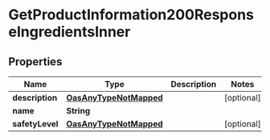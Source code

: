 

# GetProductInformation200ResponseIngredientsInner

## Properties

Name | Type | Description | Notes
------------ | ------------- | ------------- | -------------
**description** | [**OasAnyTypeNotMapped**](.md) |  |  [optional]
**name** | **String** |  | 
**safetyLevel** | [**OasAnyTypeNotMapped**](.md) |  |  [optional]




